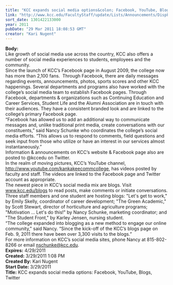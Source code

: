 ```yaml
---
title: "KCC expands social media options&colon; Facebook, YouTube, Blogs, Twitter"
link: "http://www.kcc.edu/FacultyStaff/update/Lists/Announcements/DispForm.aspx?ID=192"
sort_date: 1301422133000
year: 2011
pubDate: "29 Mar 2011 18:08:53 GMT"
creator: "Kari Nugent"
---
```


<div><b>Body:</b> <div class=ExternalClass35F320039C5946689533A2ABC68CC2B0>
<div>Like growth of social media use across the country, KCC also offers a number of social media experiences to students, employees and the community. </div>
<div>Since the launch of KCC’s Facebook page in August 2009, the college now has more than 2,100 fans.  Through Facebook, there are daily messages regarding events, announcements, photos, sports scores and other KCC happenings. Several departments and programs also have worked with the college’s social media team to establish Facebook pages. Through Facebook, departments &amp; organizations such as Continuing Education and Career Services, Student Life and the Alumni Association are in touch with their audiences. They have a consistent branded look and are linked to the college’s primary Facebook page.</div>
<div>“Facebook has allowed us to add an additional way to communicate messages and, unlike traditional print media, create conversations with our constituents,” said Nancy Schunke who coordinates the college’s social media efforts. “This allows us to respond to comments, field questions and seek input from those who utilize or have an interest in our services almost instantaneously.” </div>
<div>Information &amp; announcements on KCC’s website &amp; Facebook page also are posted to @kccedu on Twitter. </div>
<div>In the realm of moving pictures, KCC’s YouTube channel, <a href="http://www.youtube.com/kankakeecommcollege">http://www.youtube.com/kankakeecommcollege</a>, has videos posted by faculty and staff. The videos are linked to the Facebook page and Twitter account as appropriate.</div>
<div>The newest piece in KCC’s social media mix are blogs. Visit <a href="/blogs">www.kcc.edu/blogs</a> to read posts, make comments or initiate conversations. Three staff members and one student are hosting blogs: &quot;Let's get to work,&quot; by Emily Skelly, coordinator of career development; &quot;The Green Academic,&quot; by Scott Stewart, director of horticulture and agriculture programs; &quot;Motivation ... Let's do this!&quot; by Nancy Schunke, marketing coordinator; and &quot;The Student Front,&quot; by Karley Jensen, nursing student. </div>
<div>“The college expanded into blogging as a new method to engage our online community,&quot; said Nancy. “Since the kick-off of the KCC’s blogs page on Feb. 9, 2011 there have been over 3,300 visits to the blogs.”</div>
<div>For more information on KCC’s social media sites, phone Nancy at 815-802-8266 or email <a href="mailto:nschunke@kcc.edu">nschunke@kcc.edu</a>.</div></div></div>
<div><b>Expires:</b> 4/29/2011</div>
<div><b>Created:</b> 3/29/2011 1:08 PM</div>
<div><b>Created By:</b> Kari Nugent</div>
<div><b>Start Date:</b> 3/29/2011</div>
<div><b>Title:</b> KCC expands social media options: Facebook, YouTube, Blogs, Twitter</div>
